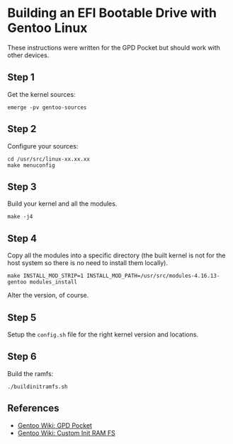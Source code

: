 Building an EFI Bootable Drive with Gentoo Linux
================================================

These instructions were written for the GPD Pocket but should work with other 
devices.

Step 1
------

Get the kernel sources:

    emerge -pv gentoo-sources

Step 2
------

Configure your sources:

    cd /usr/src/linux-xx.xx.xx
    make menuconfig

Step 3
------

Build your kernel and all the modules.

    make -j4

Step 4
------

Copy all the modules into a specific directory (the built kernel is not for the 
host system so there is no need to install them locally).

    make INSTALL_MOD_STRIP=1 INSTALL_MOD_PATH=/usr/src/modules-4.16.13-gentoo modules_install

Alter the version, of course.

Step 5
------

Setup the `config.sh` file for the right kernel version and locations.

Step 6
------

Build the ramfs:

    ./buildinitramfs.sh

References
----------

* [Gentoo Wiki: GPD Pocket](https://wiki.gentoo.org/wiki/GPD_Pocket)
* [Gentoo Wiki: Custom Init RAM FS](https://wiki.gentoo.org/wiki/Custom_Initramfs)

